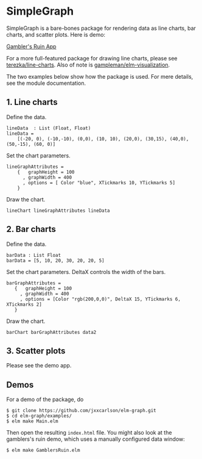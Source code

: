 # SimpleGraph

SimpleGraph is a bare-bones package for rendering data as 
line charts, bar charts, and scatter plots.  Here is  demo:

[Gambler's Ruin App](https://jxxcarlson.github.io/app/gamblers_ruin.html)

For a more full-featured package for drawing
line charts, please see [terezka/line-charts](https://package.elm-lang.org/packages/terezka/line-charts/latest/).
Also of note is [gampleman/elm-visualization](https://package.elm-lang.org/packages/gampleman/elm-visualization/latest/).

The two examples below show how the package is used.  For mere
details, see the module documentation.

## 1. Line charts

Define the data.

    lineData  : List (Float, Float)
    lineData =
        [(-20, 0), (-10,-10), (0,0), (10, 10), (20,0), (30,15), (40,0), (50,-15), (60, 0)]

Set the chart parameters.

    lineGraphAttributes =
        {   graphHeight = 100
          , graphWidth = 400
          , options = [ Color "blue", XTickmarks 10, YTickmarks 5]
        }

Draw the chart.
        
    lineChart lineGraphAttributes lineData
     
## 2. Bar charts

Define the data.
        
    barData : List Float
    barData = [5, 10, 20, 30, 20, 20, 5]

Set the chart parameters. DeltaX controls the width of the bars.

    barGraphAttributes =
       {   graphHeight = 100
         , graphWidth = 400
         , options = [Color "rgb(200,0,0)", DeltaX 15, YTickmarks 6, XTickmarks 2]
       }
 
 Draw the chart. 
       
    barChart barGraphAttributes data2

## 3. Scatter plots

Please see the demo app.
    
## Demos

For a demo of the package, do

    $ git clone https://github.com/jxxcarlson/elm-graph.git
    $ cd elm-graph/examples/
    $ elm make Main.elm
    
Then open the resulting `index.html` file.  You might also
look at the gamblers's ruin demo, which uses a manually configured
data window:

    $ elm make GamblersRuin.elm
   



